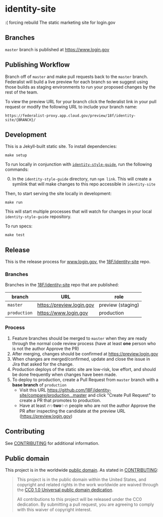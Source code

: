 # identity-site

:( forcing rebuild
The static marketing site for login.gov

## Branches

`master` branch is published at https://www.login.gov

## Publishing Workflow

Branch off of `master` and make pull requests back to the `master` branch. Federalist will build a live preview for each branch  so we suggest using those builds as staging environments to run your proposed changes by the rest of the team.

To view the preview URL for your branch click the federalist link in your pull request or modify the following URL to include your branch name:

```
https://federalist-proxy.app.cloud.gov/preview/18f/identity-site/{BRANCH}/
```

## Development

This is a Jekyll-built static site. To install dependencies:

```
make setup
```

To run locally in conjunction with [`identity-style-guide`](https://github.com/18F/identity-style-guide/), run the following commands:

0. In the `identity-style-guide` directory, run `npm link`. This will create a symlink that will make changes to this repo accessible in `identity-site`

Then, to start serving the site locally in development:

```
make run
```

This will start multiple processes that will watch for changes in your local `identity-style-guide` repository.

To run specs:

```
make test
```

## Release

This is the release process for www.login.gov, the [18F/identity-site](https://github.com/18F/identity-site) repo.

### Branches

Branches in the [18F/identity-site](https://github.com/18F/identity-site) repo that are published:

| branch | URL | role |
| ------ | --- | ---- |
| `master` | https://preview.login.gov | preview (staging) |
| `production` | https://www.login.gov | production |

### Process

1. Feature branches should be merged to `master` when they are ready through the normal code review process (have at least **one** person who is not the author Approve the PR)
2. After merging, changes should be confirmed at https://preview.login.gov
3. When changes are merged/confirmed, update and close the issue in Jira that asked for the change.
4. Production deploys of the static site are low-risk, low effort, and should be done frequently when changes have been made.
5. To deploy to production, create a Pull Request from `master` branch with a **base branch** of `production`
    - Visit this URL https://github.com/18F/identity-site/compare/production...master and click "Create Pull Request" to create a PR that promotes to production.
    - Have at least 🔥✨**two**✨🔥  people who are not the author Approve the PR after inspecting the candidate at the preview URL (https://preview.login.gov)

## Contributing

See [CONTRIBUTING](CONTRIBUTING.md) for additional information.

## Public domain

This project is in the worldwide [public domain](LICENSE.md). As stated in [CONTRIBUTING](CONTRIBUTING.md):

> This project is in the public domain within the United States, and copyright and related rights in the work worldwide are waived through the [CC0 1.0 Universal public domain dedication](https://creativecommons.org/publicdomain/zero/1.0/).
>
> All contributions to this project will be released under the CC0 dedication. By submitting a pull request, you are agreeing to comply with this waiver of copyright interest.
